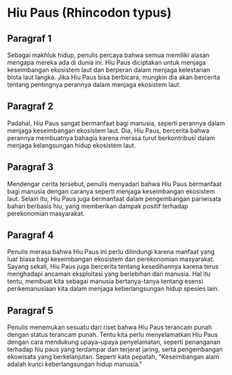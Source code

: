 # Hiu Paus (Rhincodon typus)

## Paragraf 1

Sebagai makhluk hidup, penulis percaya bahwa semua memiliki alasan mengapa mereka ada di dunia ini. Hiu Paus diciptakan untuk menjaga keseimbangan ekosistem laut dan berperan dalam menjaga kelestarian biota laut langka. Jika Hiu Paus bisa berbicara, mungkin dia akan bercerita tentang pentingnya perannya dalam menjaga ekosistem laut.

## Paragraf 2

Padahal, Hiu Paus sangat bermanfaat bagi manusia, seperti perannya dalam menjaga keseimbangan ekosistem laut. Dia, Hiu Paus, bercerita bahwa perannya membuatnya bahagia karena merasa turut berkontribusi dalam menjaga kelangsungan hidup ekosistem laut.

## Paragraf 3

Mendengar cerita tersebut, penulis menyadari bahwa Hiu Paus bermanfaat bagi manusia dengan caranya seperti menjaga keseimbangan ekosistem laut. Selain itu, Hiu Paus juga bermanfaat dalam pengembangan pariwisata bahari berbasis hiu, yang memberikan dampak positif terhadap perekonomian masyarakat.

## Paragraf 4

Penulis merasa bahwa Hiu Paus ini perlu dilindungi karena manfaat yang luar biasa bagi keseimbangan ekosistem dan perekonomian masyarakat. Sayang sekali, Hiu Paus juga bercerita tentang kesedihannya karena terus menghadapi ancaman eksploitasi yang berlebihan dari manusia. Hal itu tentu, membuat kita sebagai manusia bertanya-tanya tentang esensi perikemanusiaan kita dalam menjaga keberlangsungan hidup spesies lain.

## Paragraf 5

Penulis menemukan sesuatu dari riset bahwa Hiu Paus terancam punah dengan status terancam punah. Tentu kita perlu menyelamatkan Hiu Paus dengan cara mendukung upaya-upaya penyelamatan, seperti penanganan terhadap hiu paus yang terdampar dan terjerat jaring, serta pengembangan ekowisata yang berkelanjutan. Seperti kata pepatah, "Keseimbangan alam adalah kunci keberlangsungan hidup manusia."
